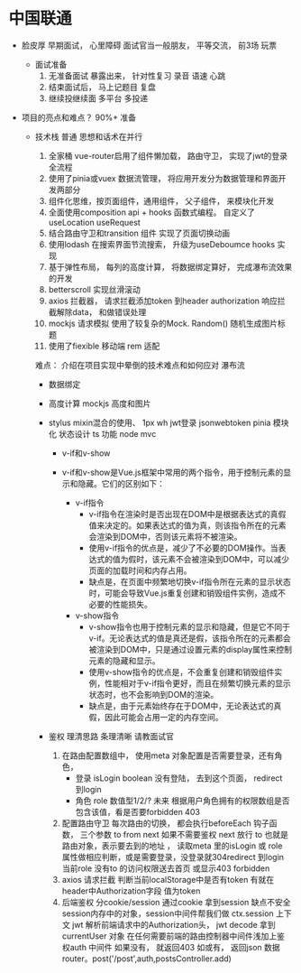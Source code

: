 # 中国联通 

- 脸皮厚
    早期面试， 心里障碍 面试官当一般朋友， 平等交流， 
    前3场 玩票 
    - 面试准备 
        1. 无准备面试 
            暴露出来， 针对性复习
            录音 语速 心跳
        2. 结束面试后， 马上记题目 复盘 
        3. 继续投继续面 
        多平台 多投递 

-  项目的亮点和难点？ 90%+
    准备
    - 技术栈 普通 思想和话术在并行 
        1. 全家桶 vue-router启用了组件懒加载， 路由守卫， 实现了jwt的登录全流程
        2. 使用了pinia或vuex 数据流管理， 将应用开发分为数据管理和界面开发两部分
        3. 组件化思维，按页面组件，通用组件， 父子组件， 来模块化开发
        4. 全面使用composition api + hooks 函数式编程。 自定义了
            useLocation useRequest
        5. 结合路由守卫和transition 组件 实现了页面切换动画
        6. 使用lodash 在搜索界面节流搜索， 升级为useDeboumce hooks 实现
        7. 基于弹性布局， 每列的高度计算， 将数据绑定算好， 完成瀑布流效果的开发
        8. betterscroll 实现丝滑滚动 
        9. axios 拦截器， 请求拦截添加token 到header authorization
            响应拦截解除data， 和做错误处理
        10. mockjs 请求模拟 使用了较复杂的Mock. Random()
            随机生成图片标题
        11. 使用了fiexible 移动端 rem 适配
        
        难点： 
        介绍在项目实现中晕倒的技术难点和如何应对
        瀑布流
        - 数据绑定
        - 高度计算
            mockjs 高度和图片
        - stylus mixin混合的使用、
            1px
            wh
            jwt登录 jsonwebtoken
            pinia 模块化 状态设计
            ts 功能 
            node mvc 


           -  v-if和v-show

           -  v-if和v-show是Vue.js框架中常用的两个指令，用于控制元素的显示和隐藏。它们的区别如下：
                - v-if指令
                    - v-if指令在渲染时是否出现在DOM中是根据表达式的真假值来决定的。如果表达式的值为真，则该指令所在的元素会渲染到DOM中，否则该元素将不被渲染。
                    - 使用v-if指令的优点是，减少了不必要的DOM操作。当表达式的值为假时，该元素不会被渲染到DOM中，可以减少页面的加载时间和内存占用。
                    - 缺点是，在页面中频繁地切换v-if指令所在元素的显示状态时，可能会导致Vue.js重复创建和销毁组件实例，造成不必要的性能损失。
                - v-show指令
                    - v-show指令也用于控制元素的显示和隐藏，但是它不同于v-if。无论表达式的值是真还是假，该指令所在的元素都会被渲染到DOM中，只是通过设置元素的display属性来控制元素的隐藏和显示。
                    - 使用v-show指令的优点是，不会重复创建和销毁组件实例，性能相对于v-if指令更好，而且在频繁切换元素的显示状态时，也不会影响到DOM的渲染。
                    - 缺点是，由于元素始终存在于DOM中，无论表达式的真假，因此可能会占用一定的内存空间。


        - 鉴权
            理清思路 条理清晰  请教面试官
            1. 在路由配置数组中， 使用meta 对象配置是否需要登录，还有角色，
                - 登录 isLogin boolean 没有登陆， 去到这个页面， redirect 到login
                - 角色 role 数值型1/2/? 未来 根据用户角色拥有的权限数组是否包含该值，看是否要forbidden 403
            2. 配置路由守卫
                    每次路由的切换， 都会执行beforeEach 钩子函数，
                    三个参数 to from next
                    如果不需要鉴权 next 放行
                    to 也就是 路由对象，表示要去到的地址 ， 读取meta 里的isLogin 或 role 属性做相应判断，或是需要登录，没登录就304redirect 到login
                    当前role 没有to 的访问权限送去首页 或显示403 forbidden
            3.  axios 请求拦截 判断当前localStorage中是否有token
                有就在header中Authorization字段 值为token 
            4. 后端鉴权
                分cookie/session  通过cookie 拿到session 缺点不安全 session内存中的对象，session中间件帮我们做 ctx.session 上下文 
                jwt 解析前端请求中的Authorization头， jwt decode 拿到currentUser 对象 在任何需要前端的路由控制器中间件浅加上鉴权auth 中间件
                如果没有， 就返回403
                如或有， 返回json 数据
                router。post('/post',auth,postsController.add)

                    
